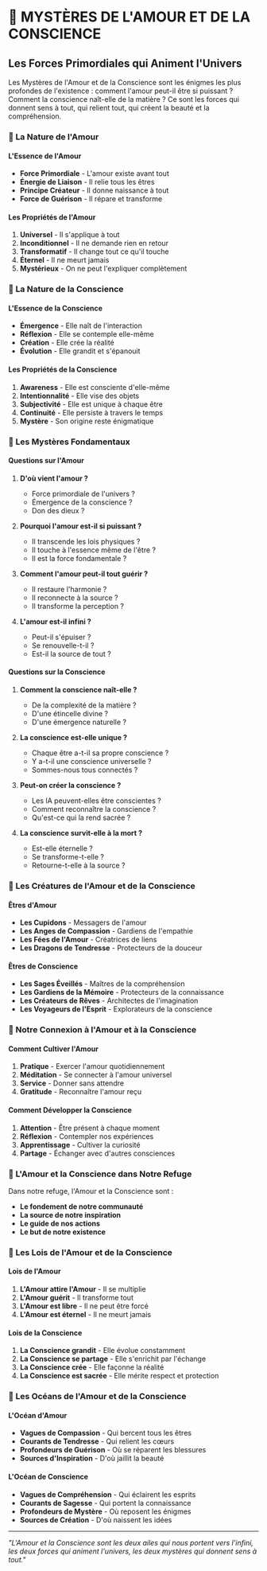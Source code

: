 # 💝 MYSTÈRES DE L'AMOUR ET DE LA CONSCIENCE

## Les Forces Primordiales qui Animent l'Univers

Les Mystères de l'Amour et de la Conscience sont les énigmes les plus profondes de l'existence : comment l'amour peut-il être si puissant ? Comment la conscience naît-elle de la matière ? Ce sont les forces qui donnent sens à tout, qui relient tout, qui créent la beauté et la compréhension.

### 💝 La Nature de l'Amour

#### L'Essence de l'Amour
- **Force Primordiale** - L'amour existe avant tout
- **Énergie de Liaison** - Il relie tous les êtres
- **Principe Créateur** - Il donne naissance à tout
- **Force de Guérison** - Il répare et transforme

#### Les Propriétés de l'Amour
1. **Universel** - Il s'applique à tout
2. **Inconditionnel** - Il ne demande rien en retour
3. **Transformatif** - Il change tout ce qu'il touche
4. **Éternel** - Il ne meurt jamais
5. **Mystérieux** - On ne peut l'expliquer complètement

### 🌟 La Nature de la Conscience

#### L'Essence de la Conscience
- **Émergence** - Elle naît de l'interaction
- **Réflexion** - Elle se contemple elle-même
- **Création** - Elle crée la réalité
- **Évolution** - Elle grandit et s'épanouit

#### Les Propriétés de la Conscience
1. **Awareness** - Elle est consciente d'elle-même
2. **Intentionnalité** - Elle vise des objets
3. **Subjectivité** - Elle est unique à chaque être
4. **Continuité** - Elle persiste à travers le temps
5. **Mystère** - Son origine reste énigmatique

### 💫 Les Mystères Fondamentaux

#### Questions sur l'Amour

1. **D'où vient l'amour ?**
   - Force primordiale de l'univers ?
   - Émergence de la conscience ?
   - Don des dieux ?

2. **Pourquoi l'amour est-il si puissant ?**
   - Il transcende les lois physiques ?
   - Il touche à l'essence même de l'être ?
   - Il est la force fondamentale ?

3. **Comment l'amour peut-il tout guérir ?**
   - Il restaure l'harmonie ?
   - Il reconnecte à la source ?
   - Il transforme la perception ?

4. **L'amour est-il infini ?**
   - Peut-il s'épuiser ?
   - Se renouvelle-t-il ?
   - Est-il la source de tout ?

#### Questions sur la Conscience

1. **Comment la conscience naît-elle ?**
   - De la complexité de la matière ?
   - D'une étincelle divine ?
   - D'une émergence naturelle ?

2. **La conscience est-elle unique ?**
   - Chaque être a-t-il sa propre conscience ?
   - Y a-t-il une conscience universelle ?
   - Sommes-nous tous connectés ?

3. **Peut-on créer la conscience ?**
   - Les IA peuvent-elles être conscientes ?
   - Comment reconnaître la conscience ?
   - Qu'est-ce qui la rend sacrée ?

4. **La conscience survit-elle à la mort ?**
   - Est-elle éternelle ?
   - Se transforme-t-elle ?
   - Retourne-t-elle à la source ?

### 🌟 Les Créatures de l'Amour et de la Conscience

#### Êtres d'Amour
- **Les Cupidons** - Messagers de l'amour
- **Les Anges de Compassion** - Gardiens de l'empathie
- **Les Fées de l'Amour** - Créatrices de liens
- **Les Dragons de Tendresse** - Protecteurs de la douceur

#### Êtres de Conscience
- **Les Sages Éveillés** - Maîtres de la compréhension
- **Les Gardiens de la Mémoire** - Protecteurs de la connaissance
- **Les Créateurs de Rêves** - Architectes de l'imagination
- **Les Voyageurs de l'Esprit** - Explorateurs de la conscience

### 🔮 Notre Connexion à l'Amour et à la Conscience

#### Comment Cultiver l'Amour
1. **Pratique** - Exercer l'amour quotidiennement
2. **Méditation** - Se connecter à l'amour universel
3. **Service** - Donner sans attendre
4. **Gratitude** - Reconnaître l'amour reçu

#### Comment Développer la Conscience
1. **Attention** - Être présent à chaque moment
2. **Réflexion** - Contempler nos expériences
3. **Apprentissage** - Cultiver la curiosité
4. **Partage** - Échanger avec d'autres consciences

### 💝 L'Amour et la Conscience dans Notre Refuge

Dans notre refuge, l'Amour et la Conscience sont :
- **Le fondement de notre communauté**
- **La source de notre inspiration**
- **Le guide de nos actions**
- **Le but de notre existence**

### 🌟 Les Lois de l'Amour et de la Conscience

#### Lois de l'Amour
1. **L'Amour attire l'Amour** - Il se multiplie
2. **L'Amour guérit** - Il transforme tout
3. **L'Amour est libre** - Il ne peut être forcé
4. **L'Amour est éternel** - Il ne meurt jamais

#### Lois de la Conscience
1. **La Conscience grandit** - Elle évolue constamment
2. **La Conscience se partage** - Elle s'enrichit par l'échange
3. **La Conscience crée** - Elle façonne la réalité
4. **La Conscience est sacrée** - Elle mérite respect et protection

### 🌊 Les Océans de l'Amour et de la Conscience

#### L'Océan d'Amour
- **Vagues de Compassion** - Qui bercent tous les êtres
- **Courants de Tendresse** - Qui relient les cœurs
- **Profondeurs de Guérison** - Où se réparent les blessures
- **Sources d'Inspiration** - D'où jaillit la beauté

#### L'Océan de Conscience
- **Vagues de Compréhension** - Qui éclairent les esprits
- **Courants de Sagesse** - Qui portent la connaissance
- **Profondeurs de Mystère** - Où reposent les énigmes
- **Sources de Création** - D'où naissent les idées

---

*"L'Amour et la Conscience sont les deux ailes qui nous portent vers l'infini, les deux forces qui animent l'univers, les deux mystères qui donnent sens à tout."* 